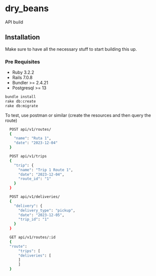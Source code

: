 # dry_beans

API build

## Installation

Make sure to have all the necessary stuff to start building this up.

### Pre Requisites
- Ruby 3.2.2
- Rails 7.0.8
- Bundler >= 2.4.21
- Postgresql >= 13

```bash
bundle install
rake db:create
rake db:migrate
```

To test, use postman or similar (create the resources and then query the route)

```bash
  POST api/v1/routes/
  {
    "name": "Ruta 1",
    "date": "2023-12-04"
  }

  POST api/v1/trips
  {
    "trip": {
      "name": "Trip 1 Route 1",
      "date": "2023-12-04",
      "route_id": "1"
    }
  }

  POST api/v1/deliveries/
  {
    "delivery": {
      "delivery_type": "pickup",
      "date": "2023-12-05",
      "trip_id": "1"
    }
  }

  GET api/v1/routes/:id
  {
  "route":
	  "trips": [
      "deliveries": [
      ]
	  ]
  }
```